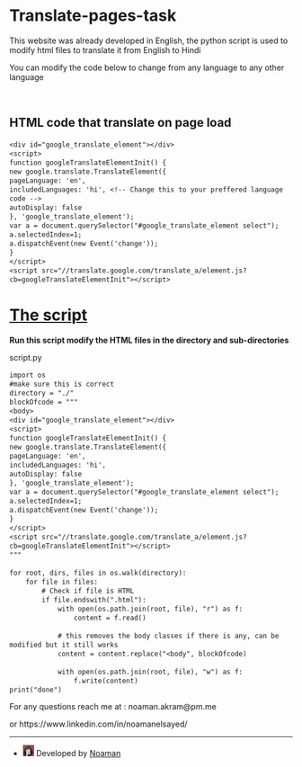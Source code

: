 # Translate-pages-task




<p> This website was already developed in English, the python script is used to modify html files to translate it from English to Hindi
 
</p>

<p> You can modify the code below to change from any language to any other language </p>

<br>

## HTML code that translate on page load


    <div id="google_translate_element"></div>
    <script>
    function googleTranslateElementInit() {
    new google.translate.TranslateElement({
    pageLanguage: 'en',
    includedLanguages: 'hi', <!-- Change this to your preffered language code -->
    autoDisplay: false
    }, 'google_translate_element');
    var a = document.querySelector("#google_translate_element select");
    a.selectedIndex=1;
    a.dispatchEvent(new Event('change'));
    }
    </script>
    <script src="//translate.google.com/translate_a/element.js?cb=googleTranslateElementInit"></script>



# [The script](script.py)


**Run this script modify the HTML files in the directory and sub-directories** 

script.py

    import os
    #make sure this is correct
    directory = "./"
    blockOfcode = """
    <body>
    <div id="google_translate_element"></div>
    <script>
    function googleTranslateElementInit() {
    new google.translate.TranslateElement({
    pageLanguage: 'en',
    includedLanguages: 'hi',
    autoDisplay: false
    }, 'google_translate_element');
    var a = document.querySelector("#google_translate_element select");
    a.selectedIndex=1;
    a.dispatchEvent(new Event('change'));
    }
    </script>
    <script src="//translate.google.com/translate_a/element.js?cb=googleTranslateElementInit"></script>
    """

    for root, dirs, files in os.walk(directory):
        for file in files:
            # Check if file is HTML
            if file.endswith(".html"):
                with open(os.path.join(root, file), "r") as f:
                    content = f.read()

                # this removes the body classes if there is any, can be modified but it still works
                content = content.replace("<body", blockOfcode)

                with open(os.path.join(root, file), "w") as f:
                    f.write(content)
    print("done")


<p> For any questions reach me at : noaman.akram@pm.me  </p>
<p> or https://www.linkedin.com/in/noamanelsayed/ </p>

---
* <img src="https://github.com/Noaman-Akram/Instapost/raw/main/public/favicon.ico" width="20px">  Developed by [Noaman](https://github.com/Noaman-Akram)
